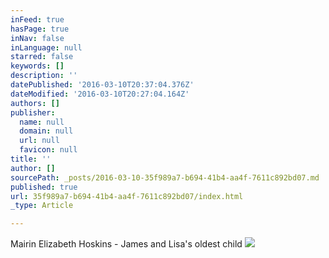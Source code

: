 ```yaml
---
inFeed: true
hasPage: true
inNav: false
inLanguage: null
starred: false
keywords: []
description: ''
datePublished: '2016-03-10T20:37:04.376Z'
dateModified: '2016-03-10T20:27:04.164Z'
authors: []
publisher:
  name: null
  domain: null
  url: null
  favicon: null
title: ''
author: []
sourcePath: _posts/2016-03-10-35f989a7-b694-41b4-aa4f-7611c892bd07.md
published: true
url: 35f989a7-b694-41b4-aa4f-7611c892bd07/index.html
_type: Article

---
```

Mairin Elizabeth Hoskins - James and Lisa's oldest child
![](https://the-grid-user-content.s3-us-west-2.amazonaws.com/45e403ae-ef41-45c2-b1fa-be7eaf097068.jpg)